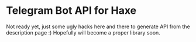# Telegram Bot API for Haxe

Not ready yet, just some ugly hacks here and there to generate API from the description page :)
Hopefully will become a proper library soon.
